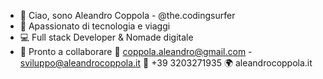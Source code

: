 - 👋 Ciao, sono Aleandro Coppola - @the.codingsurfer
- 👀 Apassionato di tecnologia e viaggi
- 💻 Full stack Developer & Nomade digitale
- 🚀 Pronto a collaborare
📧 coppola.aleandro@gmail.com - sviluppo@aleandrocoppola.it
📱 +39 3203271935
🌍 aleandrocoppola.it

<!---
Coppola-Aleandro/Coppola-Aleandro is a ✨ special ✨ repository because its `README.md` (this file) appears on your GitHub profile.
You can click the Preview link to take a look at your changes.
--->
